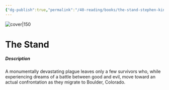 ```yaml
---
{"dg-publish":true,"permalink":"/40-reading/books/the-stand-stephen-king/","title":"The Stand"}
---
```



![cover|150](http://books.google.com/books/content?id=qRzLdRkxcFkC&printsec=frontcover&img=1&zoom=1&edge=curl&source=gbs_api)

# The Stand
##### Description
A monumentally devastating plague leaves only a few survivors who, while experiencing dreams of a battle between good and evil, move toward an actual confrontation as they migrate to Boulder, Colorado.